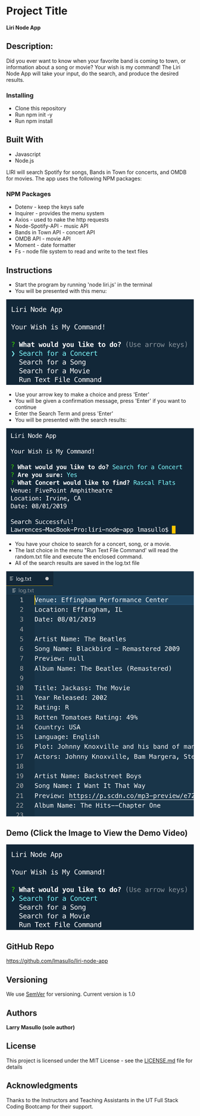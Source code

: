 # Project Title

**Liri Node App**

## Description:

Did you ever want to know when your favorite band is coming to town, or information about a song or movie?
Your wish is my command!
The Liri Node App will take your input, do the search, and produce the desired results.

### Installing

* Clone this repository
* Run npm init -y
* Run npm install

## Built With

* Javascript
* Node.js

LIRI will search Spotify for songs, Bands in Town for concerts, and OMDB for movies.
The app uses the following NPM packages: 

### NPM Packages
* Dotenv - keep the keys safe
* Inquirer - provides the menu system
* Axios - used to nake the http requests
* Node-Spotify-API - music API
* Bands in Town API - concert API
* OMDB API - movie API
* Moment - date formatter
* Fs - node file system to read and write to the text files

## Instructions

* Start the program by running 'node liri.js' in the terminal
* You will be presented with this menu:

![alt text](images/instruct1.png "Main Menu")

* Use your arrow key to make a choice and press 'Enter'
* You will be given a confirmation message, press 'Enter' if you want to continue
* Enter the Search Term and press 'Enter'
* You will be presented with the search results:

![alt text](images/instruct2b.png "Search Result")

* You have your choice to search for a concert, song, or a movie.
* The last choice in the menu "Run Text File Command' will read the random.txt file and execute the enclosed command.
* All of the search results are saved in the log.txt file

![alt text](images/log.png "Log.txt File")

## Demo (Click the Image to View the Demo Video)

[![Watch the video](images/instruct1.png)](https://www.youtube.com/embed/-isHopAYq7w "Main Menu")

## GitHub Repo
https://github.com/lmasullo/liri-node-app

## Versioning

We use [SemVer](http://semver.org/) for versioning. 
Current version is 1.0

## Authors

**Larry Masullo (sole author)**

## License

This project is licensed under the MIT License - see the [LICENSE.md](LICENSE.md) file for details

## Acknowledgments

Thanks to the Instructors and Teaching Assistants in the UT Full Stack Coding Bootcamp for their support. 
